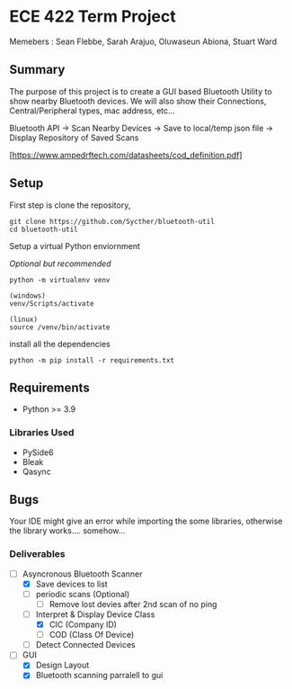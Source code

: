 # ECE 422 Term Project
Memebers : Sean Flebbe, Sarah Arajuo, Oluwaseun Abiona, Stuart Ward
## Summary
The purpose of this project is to create a GUI based Bluetooth Utility to show nearby Bluetooth devices. We will also show their Connections, Central/Peripheral types, mac address, etc...

Bluetooth API -> Scan Nearby Devices -> Save to local/temp json file -> Display Repository of Saved Scans

[https://www.ampedrftech.com/datasheets/cod_definition.pdf]

## Setup

First step is clone the repository,

    git clone https://github.com/Sycther/bluetooth-util
    cd bluetooth-util

Setup a virtual Python enviornment

*Optional but recommended*

    python -m virtualenv venv

    (windows) 
    venv/Scripts/activate

    (linux)
    source /venv/bin/activate

install all the dependencies

    python -m pip install -r requirements.txt

## Requirements
- Python >= 3.9

### Libraries Used
- PySide6
- Bleak
- Qasync

## Bugs
Your IDE might give an error while importing the some libraries, otherwise the library works.... somehow...
  
### Deliverables
- [ ] Asyncronous Bluetooth Scanner
  - [x] Save devices to list
  - [ ] periodic scans (Optional)
    - [ ] Remove lost devies after 2nd scan of no ping
  - [ ] Interpret & Display Device Class
    - [x] CIC (Company ID)
    - [ ] COD (Class Of Device)
  - [ ] Detect Connected Devices
- [ ] GUI
  - [x] Design Layout
  - [x] Bluetooth scanning parralell to gui